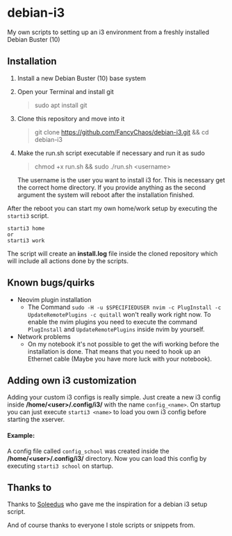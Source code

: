 # debian-i3
My own scripts to setting up an i3 environment from a freshly installed Debian Buster (10)

## Installation

 1. Install a new Debian Buster (10) base system
 2. Open your Terminal and install git
	> sudo apt install git
 3. Clone this repository and move into it
	> git clone https://github.com/FancyChaos/debian-i3.git && cd debian-i3
 4. Make the run.sh script executable if necessary and run it as sudo
	> chmod +x run.sh && sudo ./run.sh \<username>

	The username is the user you want to install i3 for. This is necessary get the correct home directory.
	If you provide anything as the second argument the system will reboot after the installation finished.

After the reboot you can start my own home/work setup by executing the `starti3` script.

    starti3 home
    or
    starti3 work

The script will create an **install.log** file inside the cloned repository which will include all actions done by the scripts.

## Known bugs/quirks
- Neovim plugin installation
	- The Command `sudo -H -u $SPECIFIEDUSER nvim -c PlugInstall -c UpdateRemotePlugins -c quitall` won't really work right now. To enable the nvim plugins you need to execute the command `PlugInstall` and `UpdateRemotePlugins` inside nvim by yourself.
- Network problems
	- On my notebook it's not possible to get the wifi working before the installation is done. That means that you need to hook up an Ethernet cable (Maybe you have more luck with your notebook).


## Adding own i3 customization
Adding your custom i3 configs is really simple. Just create a new i3 config inside **/home/\<user>/.config/i3/** with the name `config_<name>`. On startup you can just execute `starti3 <name>` to load you own i3 config before starting the xserver.

#### Example:
A config file called `config_school` was created inside the **/home/\<user>/.config/i3/** directory.
Now you can load this config by executing `starti3 school` on startup.

## Thanks to
Thanks to [Soleedus](https://github.com/Soleedus/debian-i3gaps) who gave me the inspiration for a debian i3 setup script.

And of course thanks to everyone I stole scripts or snippets from.
